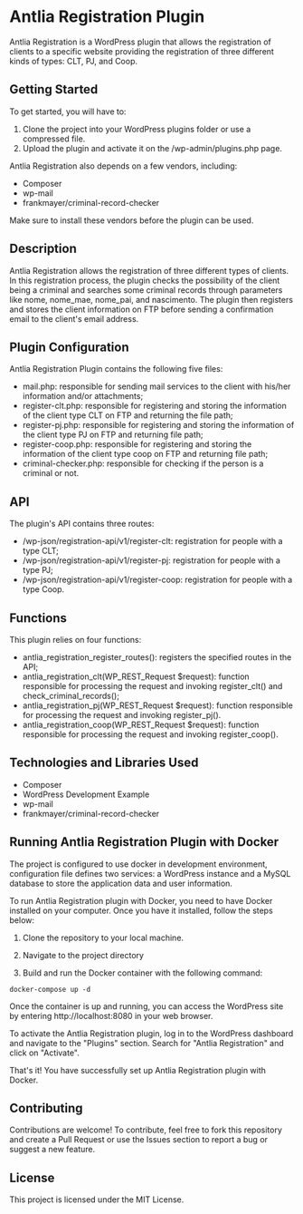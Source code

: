 # Antlia Registration Plugin

Antlia Registration is a WordPress plugin that allows the registration of clients to a specific website providing the registration of three different kinds of types: CLT, PJ, and Coop.

## Getting Started

To get started, you will have to:

1. Clone the project into your WordPress plugins folder or use a compressed file.
2. Upload the plugin and activate it on the /wp-admin/plugins.php page.

Antlia Registration also depends on a few vendors, including:

- Composer
- wp-mail
- frankmayer/criminal-record-checker

Make sure to install these vendors before the plugin can be used.

## Description

Antlia Registration allows the registration of three different types of clients. In this registration process, the plugin checks the possibility of the client being a criminal and searches some criminal records through parameters like nome, nome_mae, nome_pai, and nascimento. The plugin then registers and stores the client information on FTP before sending a confirmation email to the client's email address.

## Plugin Configuration

Antlia Registration Plugin contains the following five files:

- mail.php: responsible for sending mail services to the client with his/her information and/or attachments;
- register-clt.php: responsible for registering and storing the information of the client type CLT on FTP and returning the file path;
- register-pj.php: responsible for registering and storing the information of the client type PJ on FTP and returning file path;
- register-coop.php: responsible for registering and storing the information of the client type coop on FTP and returning file path;
- criminal-checker.php: responsible for checking if the person is a criminal or not.

## API

The plugin's API contains three routes:

- /wp-json/registration-api/v1/register-clt: registration for people with a type CLT;
- /wp-json/registration-api/v1/register-pj: registration for people with a type PJ;
- /wp-json/registration-api/v1/register-coop: registration for people with a type Coop.

## Functions

This plugin relies on four functions:

- antlia_registration_register_routes(): registers the specified routes in the API;
- antlia_registration_clt(WP_REST_Request $request): function responsible for processing the request and invoking register_clt() and check_criminal_records();
- antlia_registration_pj(WP_REST_Request $request): function responsible for processing the request and invoking register_pj().
- antlia_registration_coop(WP_REST_Request $request): function responsible for processing the request and invoking register_coop().

## Technologies and Libraries Used

- Composer
- WordPress Development Example
- wp-mail
- frankmayer/criminal-record-checker


## Running Antlia Registration Plugin with Docker


The project is configured to use docker in development environment, configuration file defines two services: a WordPress instance and a MySQL database to store the application data and user information.


To run Antlia Registration plugin with Docker, you need to have Docker installed on your computer. Once you have it installed, follow the steps below:

1. Clone the repository to your local machine.

2. Navigate to the project directory 

3. Build and run the Docker container with the following command:

`docker-compose up -d`

Once the container is up and running, you can access the WordPress site by entering http://localhost:8080 in your web browser.


To activate the Antlia Registration plugin, log in to the WordPress dashboard and navigate to the "Plugins" section. Search for "Antlia Registration" and click on "Activate".

That's it! You have successfully set up Antlia Registration plugin with Docker.


## Contributing

Contributions are welcome! To contribute, feel free to fork this repository and create a Pull Request or use the Issues section to report a bug or suggest a new feature.

## License

This project is licensed under the MIT License.

